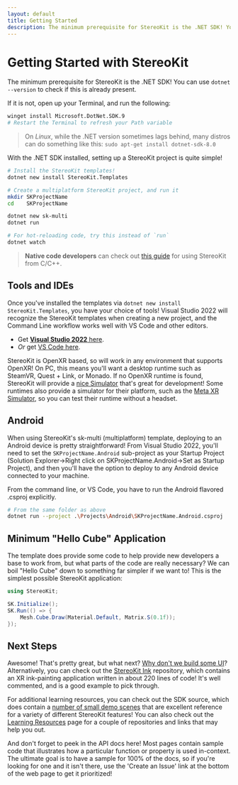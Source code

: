 ```yaml
---
layout: default
title: Getting Started
description: The minimum prerequisite for StereoKit is the .NET SDK! You can use dotnet --version to check if this is already present.  If it is not, open up your Terminal, and run the ...
---
```


# Getting Started with StereoKit

The minimum prerequisite for StereoKit is the .NET SDK! You can use `dotnet --version` to check if this is already present.

If it is not, open up your Terminal, and run the following:
```bash
winget install Microsoft.DotNet.SDK.9
# Restart the Terminal to refresh your Path variable
```

> On _Linux_, while the .NET version sometimes lags behind, many distros can do something like this:
> `sudo apt-get install dotnet-sdk-8.0`

With the .NET SDK installed, setting up a StereoKit project is quite simple!

```bash
# Install the StereoKit templates!
dotnet new install StereoKit.Templates

# Create a multiplatform StereoKit project, and run it
mkdir SKProjectName
cd    SKProjectName

dotnet new sk-multi
dotnet run

# For hot-reloading code, try this instead of `run`
dotnet watch
```

> **Native code developers** can check out [this guide]({{site.url}}/Pages/Guides/Getting-Started-Native.html) for using StereoKit from C/C++.

## Tools and IDEs

Once you've installed the templates via `dotnet new install StereoKit.Templates`,
you have your choice of tools! Visual Studio 2022 will recognize the
StereoKit templates when creating a new project, and the Command Line
workflow works well with VS Code and other editors.

- Get [**Visual Studio 2022** here](https://visualstudio.microsoft.com/vs/).
- _Or_ get [VS Code here](https://code.visualstudio.com/).

StereoKit is OpenXR based, so will work in any environment that supports
OpenXR! On PC, this means you'll want a desktop runtime such as SteamVR,
Quest + Link, or Monado. If no OpenXR
runtime is found, StereoKit will provide a [nice Simulator]({{site.url}}Pages/Guides/Using-The-Simulator.html)
that's great for development! Some runtimes also provide a simulator for
their platform, such as the [Meta XR Simulator](https://developers.meta.com/horizon/documentation/native/xrsim-getting-started),
so you can test their runtime without a headset.

## Android

When using StereoKit's sk-multi (multiplatform) template, deploying to an
Android device is pretty straightforward! From Visual Studio 2022, you'll
need to set the `SKProjectName.Android` sub-project as your Startup Project
(Solution Explorer->Right click on SKProjectName.Android->Set as Startup
Project), and then you'll have the option to deploy to any Android device
connected to your machine.

From the command line, or VS Code, you have to run the Android flavored
.csproj explicitly.

```bash
# From the same folder as above
dotnet run --project .\Projects\Android\SKProjectName.Android.csproj
```

## Minimum "Hello Cube" Application

The template does provide some code to help provide new developers a base
to work from, but what parts of the code are really necessary? We can boil
"Hello Cube" down to something far simpler if we want to! This is the
simplest possible StereoKit application:

```csharp
using StereoKit;

SK.Initialize();
SK.Run(() => {
	Mesh.Cube.Draw(Material.Default, Matrix.S(0.1f));
});
```

## Next Steps

Awesome! That's pretty great, but what next? [Why don't we build some UI]({{site.url}}/Pages/Guides/User-Interface.html)?
Alternatively, you can check out the [StereoKit Ink](https://github.com/StereoKit/StereoKit-PaintTutorial)
repository, which contains an XR ink-painting application written in about
220 lines of code! It's well commented, and is a good example to pick
through.

For additional learning resources, you can check out the SDK source, which
does contain a [number of small demo scenes]({{site.url}}/Pages/Guides/Sample-Code.html)
that are excellent reference for a variety of different StereoKit features!
You can also check out the [Learning Resources]({{site.url}}/Pages/Guides/Learning-Resources.html)
page for a couple of repositories and links that may help you out.

And don't forget to peek in the API docs here! Most pages contain sample
code that illustrates how a particular function or property is used
in-context. The ultimate goal is to have a sample for 100% of the docs,
so if you're looking for one and it isn't there, use the 'Create an Issue'
link at the bottom of the web page to get it prioritized!

